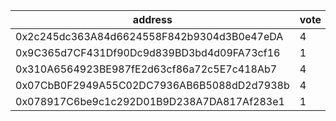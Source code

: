 address|vote|timestamp|signature
---|---|---|---
0x2c245dc363A84d6624558F842b9304d3B0e47eDA|4|1606224144|0xf3d18d5a4af5afa174e77cbffe70e0c67314d38220bb1d9e14a3f88455f285b11f6000dc99beaa5c58390c52aff80be358c9e41508d09d4adbb7c1837eae980a1b
0x9C365d7CF431Df90Dc9d839BD3bd4d09FA73cf16|1|1606224504|0xb2b7c977f64a7593d748e0854963f2e9f98cfca7aedd69a4e797de274309757f6a26796ab47f7604844cc2c55b171fc582506072884c4a4a5625778994a343e31c
0x310A6564923BE987fE2d63cf86a72c5E7c418Ab7|4|1606225276|0x12c1e103378d437baa11a6ab780e027b3b3583cab38a24596ed4c707c70c4b622bbbbb6249d83cd2526017cea121e5578d99efd17a8dda9a6cec504ca236cbf71b
0x07CbB0F2949A55C02DC7936AB6B5088dD2d7938b|4|1606226926|0x3b086780704aa78fe47e25e991cd29234aca21abe0efed2ed556c139fa010b5e2a0cd33d268c76ff5998b2ff6f205cae57e67bf2dd256463fe710ae01866791a1c
0x078917C6be9c1c292D01B9D238A7DA817Af283e1|1|1606232839|0x3e400f36f6c1f26541880a509ab9b259544a167bd3211077ea95e95dd0e51b0b5047354bcd60d4e2db27f7d7b8806d5b4477d80b65abf3429730815b4bb27f781c